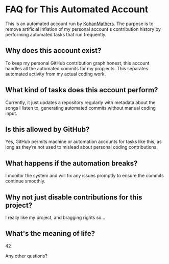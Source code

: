 # FAQ for This Automated Account

This is an automated account run by [KohanMathers](https://kmathers.co.uk). The purpose is to remove artificial inflation of my personal account's contribution history by performing automated tasks that run frequently.

## Why does this account exist?
To keep my personal GitHub contribution graph honest, this account handles all the automated commits for my propjects. This separates automated activity from my actual coding work.

## What kind of tasks does this account perform?
Currently, it just updates a repository regularly with metadata about the songs I listen to, generating automated commits without manual coding input.

## Is this allowed by GitHub?
Yes, GitHub permits machine or automation accounts for tasks like this, as long as they’re not used to mislead about personal coding contributions.

## What happens if the automation breaks?
I monitor the system and will fix any issues promptly to ensure the commits continue smoothly.

## Why not just disable contributions for this project?
I really like my project, and bragging rights so...

## What's the meaning of life?
42

Any other qustions?
